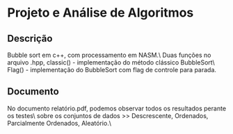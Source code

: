 # Projeto e Análise de Algoritmos

## Descrição
Bubble sort em c++, com processamento em NASM.\\
Duas funções no arquivo .hpp, classic() - implementação do método clássico BubbleSort\\
Flag() - implementação do BubbleSort com flag de controle para parada.

## Documento
No documento relatório.pdf, podemos observar todos os resultados perante os testes\\
sobre os conjuntos de dados >> Descrescente, Ordenados, Parcialmente Ordenados, Aleatório.\\
